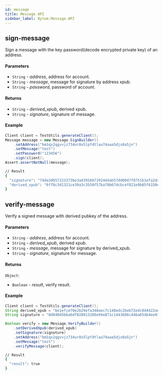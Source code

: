 ```yaml
---
id: message
title: Message API
sidebar_label: Bytom.Message.API
---
```


## sign-message

Sign a message with the key password(decode encrypted private key) of an address.

#### Parameters

- `String` - *address*, address for account.
- `String` - *message*, message for signature by address xpub.
- `String` - *password*, password of account.

#### Returns

- `String` - *derived_xpub*, derived xpub.
- `String` - *signature*, signature of message.

#### Example
```java
Client client = TestUtils.generateClient();
Message message = new Message.SignBuilder()
    .setAddress("bm1qx2qgvvjz734ur8x5lpfdtlau74aaa5djs0a5jn")
    .setMessage("test")
    .setPassword("123456")
    .sign(client);
Assert.assertNotNull(message);
```
```bash
// Result
{
  "signature": "74da3d6572233736e3a439166719244dab57dd0047f8751b1efa2da26eeab251d915c1211dcad77e8b013267b86d96e91ae67ff0be520ef4ec326e911410b609",
  "derived_xpub": "6ff8c3d1321ce39a3c3550f57ba70b67dcbcef821e9b85f6150edb7f2f3f91009e67f3075e6e76ed5f657ee4b1a5f4749b7a8c74c8e7e6a1b0e5918ebd5df4d0"
}
```

##  verify-message

Verify a signed message with derived pubkey of the address.

#### Parameters


- `String` - *address*, address for account.
- `String` - *derived_xpub*, derived xpub.
- `String` - *message*, message for signature by derived_xpub.
- `String` - *signature*, signature for message.

#### Returns

`Object`:

- `Boolean` - *result*, verify result.

#### Example
```java
Client client = TestUtils.generateClient();
String derived_xpub = "6e1efce70e2b29efa348aec7c148edc2beb72edc0d4422a03cfb0f40e6e4cfc6e6050b5863bbe84c44131280dff68614e0308a4d081e8b677d0f7f09fb3390c4";
String signature = "0d840d5b6a6df028013260e94e871c1443686c446a65db4ee93005c5395c3607feb0ac5bf583a3139c8a3d0afe757448ff49fa17ffd2377831ce5f925c846b0b";

Boolean verify = new Message.VerifyBuilder()
    .setDerivedXpub(derived_xpub)
    .setSignature(signature)
    .setAddress("bm1qx2qgvvjz734ur8x5lpfdtlau74aaa5djs0a5jn")
    .setMessage("test")
    .verifyMessage(client);
```
```bash
// Result
{
  "result": true
}
```

